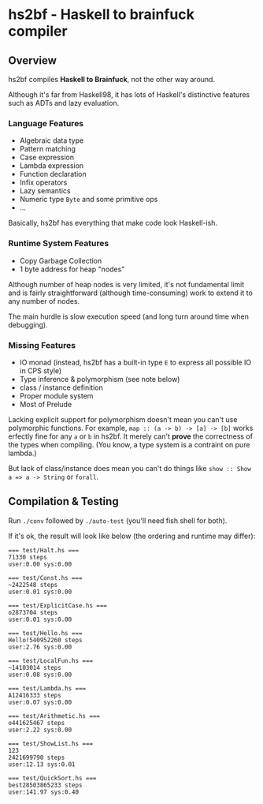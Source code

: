 # hs2bf - Haskell to brainfuck compiler

## Overview
hs2bf compiles **Haskell to Brainfuck**, not the other way around.

Although it's far from Haskell98, it has lots of Haskell's distinctive features
such as ADTs and lazy evaluation.

### Language Features

* Algebraic data type
* Pattern matching
* Case expression
* Lambda expression
* Function declaration
* Infix operators
* Lazy semantics
* Numeric type `Byte` and some primitive ops
* ...

Basically, hs2bf has everything that make code look Haskell-ish.


### Runtime System Features

* Copy Garbage Collection
* 1 byte address for heap "nodes" 

Although number of heap nodes is very limited, it's not fundamental limit
and is fairly straightforward (although time-consuming) work to extend it to
any number of nodes.

The main hurdle is slow execution speed (and long turn around time when debugging).


### Missing Features

* IO monad (instead, hs2bf has a built-in type `E` to express all possible IO in CPS style)
* Type inference & polymorphism (see note below)
* class / instance definition
* Proper module system
* Most of Prelude

Lacking explicit support for polymorphism doesn't mean you can't use
polymorphic functions. For example, `map :: (a -> b) -> [a] -> [b]` works erfectly fine for any `a` or `b` in hs2bf. It merely can't **prove** the correctness of the types when compiling. (You know, a type system is a contraint on pure lambda.)

But lack of class/instance does mean you can't do things like `show :: Show a => a -> String` or `forall`.


## Compilation & Testing
Run `./conv` followed by `./auto-test` (you'll need fish shell for both).

If it's ok, the result will look like below (the ordering and runtime may differ):

```
=== test/Halt.hs ===
71330 steps
user:0.00 sys:0.00

=== test/Const.hs ===
~2422548 steps
user:0.01 sys:0.00

=== test/ExplicitCase.hs ===
o2873704 steps
user:0.01 sys:0.00

=== test/Hello.hs ===
Hello!540952260 steps
user:2.76 sys:0.00

=== test/LocalFun.hs ===
~14103014 steps
user:0.08 sys:0.00

=== test/Lambda.hs ===
A12416333 steps
user:0.07 sys:0.00

=== test/Arithmetic.hs ===
o441625467 steps
user:2.22 sys:0.00

=== test/ShowList.hs ===
123
2421699790 steps
user:12.13 sys:0.01

=== test/QuickSort.hs ===
best28503865233 steps
user:141.97 sys:0.40
```
